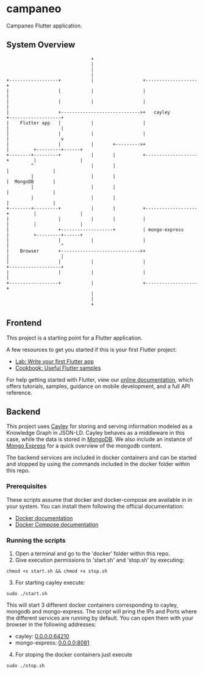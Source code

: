# campaneo

Campaneo Flutter application.

## System Overview
```
                               +
                               |
                               |
                               |
+------------------+           |                  +-------------------+
|                  |           |                  |                   |
|                  |           |                  |                   |
|                  +----------------------------->+   cayley          +-------------------+
|    Flutter app   |           |                  |                   |                   |
|                  |           |                  |                   |                   v
|                  |           |       +--------->+                   |         +---------+------+
+--------+---------+           |       |          +-------------------+         |                |
         ^                     |       |                                        |                |
         |                     |       |                                        |  MongoDB       |
         |                     |       |                                        |                |
         |                     |       |                                        |                |
+--------+---------+           |       |          +-------------------+         |                |
|                  |           |       |          |                   |         |                |
|                  +-------------------+          | mongo-express     |         +---------+------+
|                  |           |                  |                   |                   ^
|    Browser       +----------------------------->+                   |                   |
|                  |           |                  |                   +-------------------+
|                  |           |                  |                   |
+------------------+           |                  +-------------------+
                               |
                               |
                               +

```





## Frontend

This project is a starting point for a Flutter application.

A few resources to get you started if this is your first Flutter project:

- [Lab: Write your first Flutter app](https://flutter.dev/docs/get-started/codelab)
- [Cookbook: Useful Flutter samples](https://flutter.dev/docs/cookbook)

For help getting started with Flutter, view our
[online documentation](https://flutter.dev/docs), which offers tutorials,
samples, guidance on mobile development, and a full API reference.

## Backend

This project uses [Cayley](https://cayley.gitbook.io/cayley/) for storing and serving 
information modeled as a Knowledge Graph in JSON-LD. Cayley behaves as a middleware in this case,
while the data is stored in [MongoDB](https://www.mongodb.com/). We also include an
instance of [Mongo Express](https://github.com/mongo-express/mongo-express) for a quick overview of the mongodb content.

The backend services are included in docker containers and can be started and stopped
by using the commands included in the docker folder within this repo.

### Prerequisites

These scripts assume that docker and docker-compose are available in in your system. You can
install them following the official documentation:

- [Docker documentation](https://docs.docker.com/install/)
- [Docker Compose documentation](https://docs.docker.com/compose/install/)

### Running the scripts

1. Open a terminal and go to the 'docker' folder within this repo.
2. Give execution permissions to 'start.sh' and 'stop.sh' by executing:
```
chmod +x start.sh && chmod +x stop.sh
```
3. For starting cayley execute:
```
sudo ./start.sh
```
This will start 3 different docker containers corresponding to cayley, mongodb and mongo-express.
The script will pring the IPs and Ports where the different services are running by default. You
can open them with your browser in the following addresses:
- cayley: [0.0.0.0:64210](0.0.0.0:64210)
- mongo-express: [0.0.0.0:8081](0.0.0.0:8081)
4. For stoping the docker containers just execute
```
sudo ./stop.sh
```
